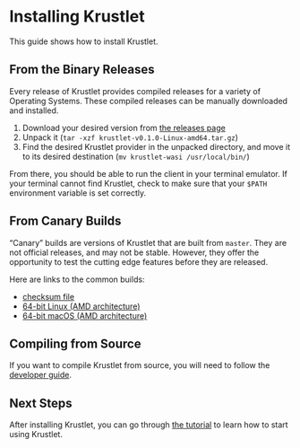 # Installing Krustlet

This guide shows how to install Krustlet.

## From the Binary Releases

Every release of Krustlet provides compiled releases for a variety of Operating Systems. These compiled releases can
be manually downloaded and installed.

1. Download your desired version from [the releases page](https://github.com/deislabs/krustlet/releases)
1. Unpack it (`tar -xzf krustlet-v0.1.0-Linux-amd64.tar.gz`)
1. Find the desired Krustlet provider in the unpacked directory, and move it to its desired destination (`mv krustlet-wasi /usr/local/bin/`)

From there, you should be able to run the client in your terminal emulator. If your terminal cannot find Krustlet, check
to make sure that your `$PATH` environment variable is set correctly.

## From Canary Builds

“Canary” builds are versions of Krustlet that are built from `master`. They are not official releases, and may not be
stable. However, they offer the opportunity to test the cutting edge features before they are released.

Here are links to the common builds:

- [checksum file](https://krustlet.blob.core.windows.net/releases/checksums-canary.txt)
- [64-bit Linux (AMD architecture)](https://krustlet.blob.core.windows.net/releases/krustlet-canary-Linux-amd64.tar.gz)
- [64-bit macOS (AMD architecture)](https://krustlet.blob.core.windows.net/releases/krustlet-canary-macOS-amd64.tar.gz)

## Compiling from Source

If you want to compile Krustlet from source, you will need to follow the [developer guide](../community/developers.md).

## Next Steps

After installing Krustlet, you can go through [the tutorial](tutorial01.md) to learn how to start using Krustlet.
